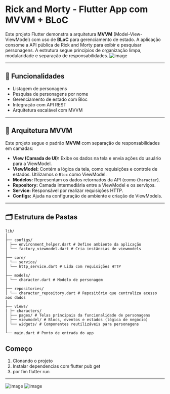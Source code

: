 # Rick and Morty - Flutter App com MVVM + BLoC

Este projeto Flutter demonstra a arquitetura **MVVM** (Model-View-ViewModel) com uso de **BLoC** para gerenciamento de estado. A aplicação consome a API pública de Rick and Morty para exibir e pesquisar personagens. A estrutura segue princípios de organização limpa, modularidade e separação de responsabilidades.
![image](https://github.com/user-attachments/assets/7846834d-8bc3-48a1-9d19-859c5efeadfa)

---

## 🚀 Funcionalidades

- Listagem de personagens
- Pesquisa de personagens por nome
- Gerenciamento de estado com Bloc
- Integração com API REST
- Arquitetura escalável com MVVM

---

## 🧱 Arquitetura MVVM

Este projeto segue o padrão **MVVM** com separação de responsabilidades em camadas:

- **View (Camada de UI):** Exibe os dados na tela e envia ações do usuário para a ViewModel.
- **ViewModel:** Contém a lógica da tela, como requisições e controle de estados. Utilizamos o `Bloc` como ViewModel.
- **Modelos:** Representam os dados retornados da API (como `Character`).
- **Repository:** Camada intermediária entre a ViewModel e os serviços.
- **Service:** Responsável por realizar requisições HTTP.
- **Configs:** Ajuda na configuração de ambiente e criação de ViewModels.

---

## 🗂️ Estrutura de Pastas

```
lib/
│
├── configs/
│ ├── environment_helper.dart # Define ambiente da aplicação
│ └── factory_viewmodel.dart # Cria instâncias de viewmodels
│
├── core/
│ └── service/
│ └── http_service.dart # Lida com requisições HTTP
│
├── models/
│ └── character.dart # Modelo de personagem
│
├── repositories/
│ └── character_repository.dart # Repositório que centraliza acesso aos dados
│
├── views/
| ├─ characters/
│ ├── pages/ # Telas principais da funcionalidade de personagens
│ ├── viewmodel/ # Blocs, eventos e estados (lógica de negócio)
│ └── widgets/ # Componentes reutilizáveis para personagens
│
└── main.dart # Ponto de entrada do app
```

## Começo 
1. Clonando o projeto
2. Instalar dependencias com flutter pub get
3. por fim flutter run

---

![image](https://github.com/user-attachments/assets/90ac6ef2-02f9-4e9a-bfe5-e30775785369)
![image](https://github.com/user-attachments/assets/bf9a0230-ef83-4fd0-899a-c46782e15f11)

